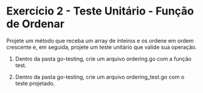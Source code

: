 # Exercício 2 - Teste Unitário - Função de Ordenar

Projete um método que receba um array de inteiros e os ordene em ordem
crescente e, em seguida, projete um teste unitário que valide sua operação.

1. Dentro da pasta go-testing, crie um arquivo ordering.go com a função test.

2. Dentro da pasta go-testing, crie um arquivo ordering_test.go com o teste
projetado.
